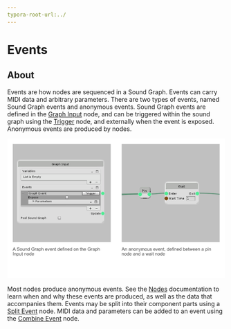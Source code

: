 ```yaml
---
typora-root-url:../
---
```


# Events

## About

Events are how nodes are sequenced in a Sound Graph. Events can carry MIDI data and arbitrary parameters. There are two types of events, named Sound Graph events and anonymous events. Sound Graph events are defined in the [Graph Input](Graph-Inputs) node, and can be triggered within the sound graph using the [Trigger](Trigger-Event) node, and externally when the event is exposed. Anonymous events are produced by nodes.

![Named VS Anonymous Events](/IMG/NamedVSAnonymousEvents.png)

Most nodes produce anonymous events. See the [Nodes](Nodes) documentation to learn when and why these events are produced, as well as the data that accompanies them. Events may be split into their component parts using a [Split Event](Split-Event) node. MIDI data and parameters can be added to an event using the [Combine Event](Combine-Event) node.
